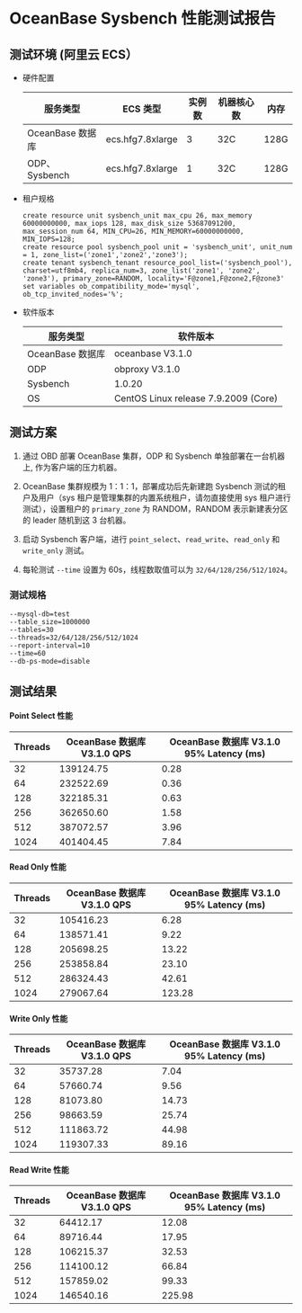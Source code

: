 # OceanBase Sysbench 性能测试报告

## 测试环境 (阿里云 ECS）

* 硬件配置

  |     服务类型      |      ECS 类型      | 实例数 | 机器核心数 |  内存  |
  |---------------|------------------|-----|------|------|
  | OceanBase 数据库 | ecs.hfg7.8xlarge | 3   |  32C  | 128G |
  | ODP、Sysbench  | ecs.hfg7.8xlarge | 1   |  32C  | 128G |

* 租户规格

  ```mysql
  create resource unit sysbench_unit max_cpu 26, max_memory 60000000000, max_iops 128, max_disk_size 53687091200, max_session_num 64, MIN_CPU=26, MIN_MEMORY=60000000000, MIN_IOPS=128;
  create resource pool sysbench_pool unit = 'sysbench_unit', unit_num = 1, zone_list=('zone1','zone2','zone3');
  create tenant sysbench_tenant resource_pool_list=('sysbench_pool'), charset=utf8mb4, replica_num=3, zone_list('zone1', 'zone2', 'zone3'), primary_zone=RANDOM, locality='F@zone1,F@zone2,F@zone3' set variables ob_compatibility_mode='mysql', ob_tcp_invited_nodes='%';
  ```

* 软件版本

  |     服务类型      |                 软件版本                 |
  |---------------|--------------------------------------|
  | OceanBase 数据库 | oceanbase V3.1.0                     |
  | ODP           | obproxy V3.1.0                       |
  | Sysbench      | 1.0.20                               |
  | OS            | CentOS Linux release 7.9.2009 (Core) |

## 测试方案

1. 通过 OBD 部署 OceanBase 集群，ODP 和 Sysbench 单独部署在一台机器上, 作为客户端的压力机器。
2. OceanBase 集群规模为 1：1：1，部署成功后先新建跑 Sysbench 测试的租户及用户（sys 租户是管理集群的内置系统租户，请勿直接使用 sys 租户进行测试），设置租户的 `primary_zone` 为 RANDOM，RANDOM 表示新建表分区的 leader 随机到这 3 台机器。

3. 启动 Sysbench 客户端，进行 `point_select`、`read_write`、`read_only` 和 `write_only` 测试。

4. 每轮测试 `--time` 设置为 60s，线程数取值可以为 `32/64/128/256/512/1024`。

### 测试规格

```shell
--mysql-db=test 
--table_size=1000000 
--tables=30 
--threads=32/64/128/256/512/1024 
--report-interval=10 
--time=60
--db-ps-mode=disable
```

## 测试结果

#### Point Select 性能

| Threads | OceanBase 数据库 V3.1.0 QPS | OceanBase 数据库 V3.1.0 95% Latency (ms) |
|---------|--------------------------|---------------------------------------|
| 32      | 139124.75                | 0.28                                  |
| 64      | 232522.69                | 0.36                                  |
| 128     | 322185.31                | 0.63                                  |
| 256     | 362650.60                | 1.58                                  |
| 512     | 387072.57                | 3.96                                  |
| 1024    | 401404.45                | 7.84                                  |

#### Read Only 性能

| Threads | OceanBase 数据库 V3.1.0 QPS | OceanBase 数据库 V3.1.0 95% Latency (ms) |
|---------|--------------------------|---------------------------------------|
| 32      | 105416.23                | 6.28                                  |
| 64      | 138571.41                | 9.22                                  |
| 128     | 205698.25                | 13.22                                 |
| 256     | 253858.84                | 23.10                                 |
| 512     | 286324.43                | 42.61                                 |
| 1024    | 279067.64                | 123.28                                |

#### Write Only 性能

| Threads | OceanBase 数据库 V3.1.0 QPS | OceanBase 数据库 V3.1.0 95% Latency (ms) |
|---------|--------------------------|---------------------------------------|
| 32      | 35737.28                 | 7.04                                  |
| 64      | 57660.74                 | 9.56                                  |
| 128     | 81073.80                 | 14.73                                 |
| 256     | 98663.59                 | 25.74                                 |
| 512     | 111863.72                | 44.98                                 |
| 1024    | 119307.33                | 89.16                                 |

#### Read Write 性能

| Threads | OceanBase 数据库 V3.1.0 QPS | OceanBase 数据库 V3.1.0 95% Latency (ms) |
|---------|--------------------------|---------------------------------------|
| 32      | 64412.17                 | 12.08                                 |
| 64      | 89716.44                 | 17.95                                 |
| 128     | 106215.37                | 32.53                                 |
| 256     | 114100.12                | 66.84                                 |
| 512     | 157859.02                | 99.33                                 |
| 1024    | 146540.16                | 225.98                                |
